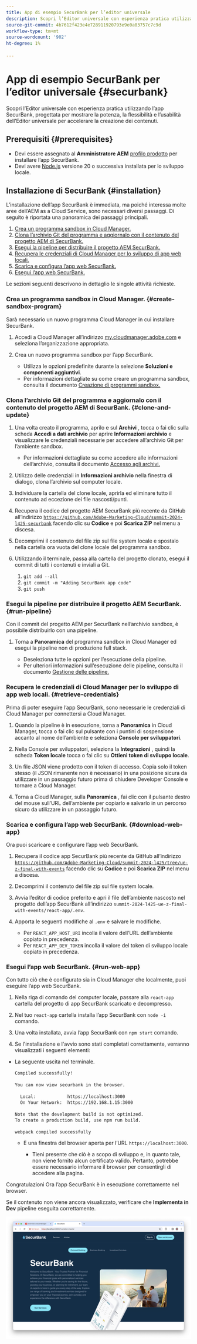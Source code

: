 ```yaml
---
title: App di esempio SecurBank per l’editor universale
description: Scopri l’Editor universale con esperienza pratica utilizzando l’app SecurBank, progettata per mostrare la potenza, la flessibilità e l’usabilità dell’Editor universale per accelerare la creazione dei contenuti.
source-git-commit: 4b7612f423e4e728911920793e9e0a03757c7c9d
workflow-type: tm+mt
source-wordcount: '902'
ht-degree: 1%

---
```



# App di esempio SecurBank per l’editor universale {#securbank}

Scopri l’Editor universale con esperienza pratica utilizzando l’app SecurBank, progettata per mostrare la potenza, la flessibilità e l’usabilità dell’Editor universale per accelerare la creazione dei contenuti.

## Prerequisiti {#prerequisites}

* Devi essere assegnato al **Amministratore AEM** [profilo prodotto](/help/journey-onboarding/assign-profiles-aem.md) per installare l’app SecurBank.
* Devi avere [Node.js](https://nodejs.org) versione 20 o successiva installata per lo sviluppo locale.

## Installazione di SecurBank {#installation}

L’installazione dell’app SecurBank è immediata, ma poiché interessa molte aree dell’AEM as a Cloud Service, sono necessari diversi passaggi. Di seguito è riportata una panoramica dei passaggi principali.

1. [Crea un programma sandbox in Cloud Manager.](#create-sandbox-program)
1. [Clona l’archivio Git del programma e aggiornalo con il contenuto del progetto AEM di SecurBank.](#clone-and-update)
1. [Esegui la pipeline per distribuire il progetto AEM SecurBank.](#run-pipeline)
1. [Recupera le credenziali di Cloud Manager per lo sviluppo di app web locali.](#retrieve-credentials)
1. [Scarica e configura l’app web SecurBank.](#download-web-app)
1. [Esegui l’app web SecurBank.](#run-web-app)

Le sezioni seguenti descrivono in dettaglio le singole attività richieste.

### Crea un programma sandbox in Cloud Manager. {#create-sandbox-program}

Sarà necessario un nuovo programma Cloud Manager in cui installare SecurBank.

1. Accedi a Cloud Manager all’indirizzo [my.cloudmanager.adobe.com](https://my.cloudmanager.adobe.com/) e seleziona l’organizzazione appropriata.

1. Crea un nuovo programma sandbox per l’app SecurBank.

   * Utilizza le opzioni predefinite durante la selezione **Soluzioni e componenti aggiuntivi**.
   * Per informazioni dettagliate su come creare un programma sandbox, consulta il documento [Creazione di programmi sandbox.](/help/implementing/cloud-manager/getting-access-to-aem-in-cloud/creating-sandbox-programs.md)

### Clona l’archivio Git del programma e aggiornalo con il contenuto del progetto AEM di SecurBank. {#clone-and-update}

1. Una volta creato il programma, aprilo e sul **Archivi** , tocca o fai clic sulla scheda **Accedi a dati archivio** per aprire **Informazioni archivio** e visualizzare le credenziali necessarie per accedere all’archivio Git per l’ambiente sandbox.

   * Per informazioni dettagliate su come accedere alle informazioni dell’archivio, consulta il documento [Accesso agli archivi.](/help/implementing/cloud-manager/managing-code/accessing-repos.md)

1. Utilizzo delle credenziali in **Informazioni archivio** nella finestra di dialogo, clona l’archivio sul computer locale.

1. Individuare la cartella del clone locale, aprirla ed eliminare tutto il contenuto ad eccezione dei file nascosti/punti.

1. Recupera il codice del progetto AEM SecurBank più recente da GitHub all’indirizzo [`https://github.com/Adobe-Marketing-Cloud/summit-2024-l425-securbank`](https://github.com/Adobe-Marketing-Cloud/summit-2024-l425-securbank) facendo clic su **Codice** e poi **Scarica ZIP** nel menu a discesa.

1. Decomprimi il contenuto del file zip sul file system locale e spostalo nella cartella ora vuota del clone locale del programma sandbox.

1. Utilizzando il terminale, passa alla cartella del progetto clonato, esegui il commit di tutti i contenuti e inviali a Git.

   1. `git add --all`
   1. `git commit -m "Adding SecurBank app code"`
   1. `git push`

### Esegui la pipeline per distribuire il progetto AEM SecurBank. {#run-pipeline}

Con il commit del progetto AEM per SecurBank nell’archivio sandbox, è possibile distribuirlo con una pipeline.

1. Torna a **Panoramica** del programma sandbox in Cloud Manager ed esegui la pipeline non di produzione full stack.

   * Deseleziona tutte le opzioni per l’esecuzione della pipeline.
   * Per ulteriori informazioni sull’esecuzione delle pipeline, consulta il documento [Gestione delle pipeline.](/help/implementing/cloud-manager/configuring-pipelines/managing-pipelines.md#running-pipelines)

### Recupera le credenziali di Cloud Manager per lo sviluppo di app web locali. {#retrieve-credentials}

Prima di poter eseguire l’app SecurBank, sono necessarie le credenziali di Cloud Manager per connettersi a Cloud Manager.

1. Quando la pipeline è in esecuzione, torna a **Panoramica** in Cloud Manager, tocca o fai clic sul pulsante con i puntini di sospensione accanto al nome dell’ambiente e seleziona **Console per sviluppatori**.

1. Nella Console per sviluppatori, seleziona la **Integrazioni** , quindi la scheda **Token locale** tocca o fai clic su **Ottieni token di sviluppo locale**.

1. Un file JSON viene prodotto con il token di accesso. Copia solo il token stesso (il JSON rimanente non è necessario) in una posizione sicura da utilizzare in un passaggio futuro prima di chiudere Developer Console e tornare a Cloud Manager.

1. Torna a Cloud Manager, sulla **Panoramica** , fai clic con il pulsante destro del mouse sull’URL dell’ambiente per copiarlo e salvarlo in un percorso sicuro da utilizzare in un passaggio futuro.

### Scarica e configura l’app web SecurBank. {#download-web-app}

Ora puoi scaricare e configurare l’app web SecurBank.

1. Recupera il codice app SecurBank più recente da GitHub all’indirizzo [`https://github.com/Adobe-Marketing-Cloud/summit-2024-l425/tree/ue-z-final-with-events`](https://github.com/Adobe-Marketing-Cloud/summit-2024-l425/tree/ue-z-final-with-events) facendo clic su **Codice** e poi **Scarica ZIP** nel menu a discesa.

1. Decomprimi il contenuto del file zip sul file system locale.

1. Avvia l’editor di codice preferito e apri il file dell’ambiente nascosto nel progetto dell’app SecurBank all’indirizzo `summit-2024-l425-ue-z-final-with-events/react-app/.env`.

1. Apporta le seguenti modifiche al `.env` e salvare le modifiche.

   * Per `REACT_APP_HOST_URI` incolla il valore dell’URL dell’ambiente copiato in precedenza.
   * Per `REACT_APP_DEV_TOKEN` incolla il valore del token di sviluppo locale copiato in precedenza.

### Esegui l’app web SecurBank. {#run-web-app}

Con tutto ciò che è configurato sia in Cloud Manager che localmente, puoi eseguire l’app web SecurBank.

1. Nella riga di comando del computer locale, passare alla `react-app` cartella del progetto di app SecurBank scaricato e decompresso.

1. Nel tuo `react-app` cartella installa l’app SecurBank con `node -i` comando.

1. Una volta installata, avvia l’app SecurBank con `npm start` comando.

1. Se l&#39;installazione e l&#39;avvio sono stati completati correttamente, verranno visualizzati i seguenti elementi:

* La seguente uscita nel terminale.

  ```text
  Compiled successfully!
  
  You can now view securbank in the browser.
  
    Local:            https://localhost:3000
    On Your Network:  https://192.168.1.15:3000
  
  Note that the development build is not optimized.
  To create a production build, use npm run build.
  
  webpack compiled successfully
  ```

   * E una finestra del browser aperta per l’URL `https://localhost:3000`.

      * Tieni presente che ciò è a scopo di sviluppo e, in quanto tale, non viene fornito alcun certificato valido. Pertanto, potrebbe essere necessario informare il browser per consentirgli di accedere alla pagina.

Congratulazioni Ora l’app SecurBank è in esecuzione correttamente nel browser.

Se il contenuto non viene ancora visualizzato, verificare che **Implementa in Dev** pipeline eseguita correttamente.

![App SecurBank nel browser](assets/securbank.png)
